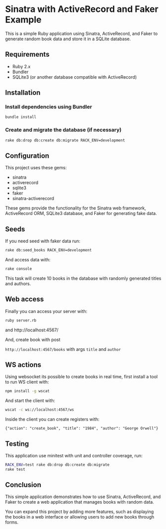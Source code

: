 # Sinatra with ActiveRecord and Faker Example

This is a simple Ruby application using Sinatra, ActiveRecord, and Faker to generate random book data and store it in a SQLite database.

## Requirements

- Ruby 2.x
- Bundler
- SQLite3 (or another database compatible with ActiveRecord)

## Installation

### Install dependencies using Bundler

```bash
bundle install
```

### Create and migrate the database (if necessary)

```bash
rake db:drop db:create db:migrate RACK_ENV=development
```

## Configuration

This project uses these gems:

- sinatra
- activerecord
- sqlite3
- faker
- sinatra-activerecord

These gems provide the functionality for the Sinatra web framework, ActiveRecord ORM, SQLite3 database, and Faker for generating fake data.

## Seeds

If you need seed with faker data run:

```bash
rake db:seed_books RACK_ENV=development
```

And access data with:

```bash
rake console
```

This task will create 10 books in the database with randomly generated titles and authors.

## Web access

Finally you can access your server with:

```bash
ruby server.rb
```

and http://localhost:4567/

And, create book with post

`http://localhost:4567/books` with args `title` and `author`

## WS actions

Using websocket its possible to create books in real time, first install a tool to run WS client with:

```bash
npm install -g wscat
```

And start the client with:

```bash
wscat -c ws://localhost:4567/ws
```

Inside the client you can create registers with:

`{"action": "create_book", "title": "1984", "author": "George Orwell"}`

## Testing

This application use minitest with unit and controller coverage, run:

```bash
RACK_ENV=test rake db:drop db:create db:migrate
rake test
```

## Conclusion

This simple application demonstrates how to use Sinatra, ActiveRecord, and Faker to create a web application that manages books with random data.

You can expand this project by adding more features, such as displaying the books in a web interface or allowing users to add new books through forms.
